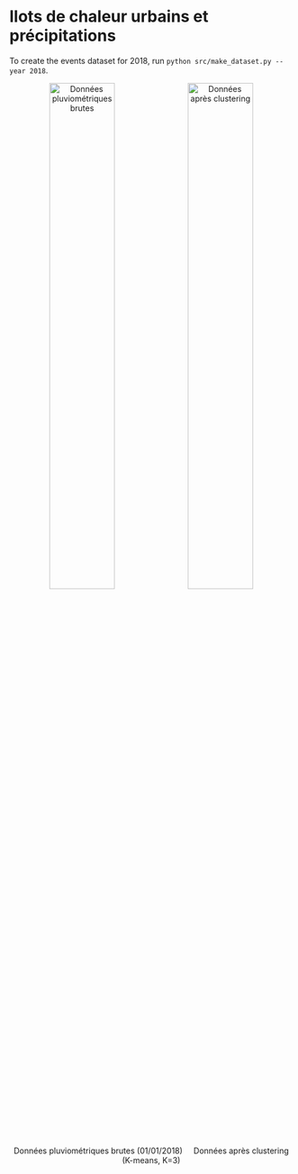 # Ilots de chaleur urbains et précipitations
To create the events dataset for 2018, run ``python src/make_dataset.py --year 2018``.

<p align="center">
  <img src="figures/firstday_raw.gif" width="48%" alt="Données pluviométriques brutes"/>
  <img src="figures/kmeans_3_map.gif" width="48%" alt="Données après clustering"/>
</p>
<p align="center">
  Données pluviométriques brutes (01/01/2018) &nbsp;&nbsp;&nbsp; Données après clustering (K-means, K=3)
</p>
